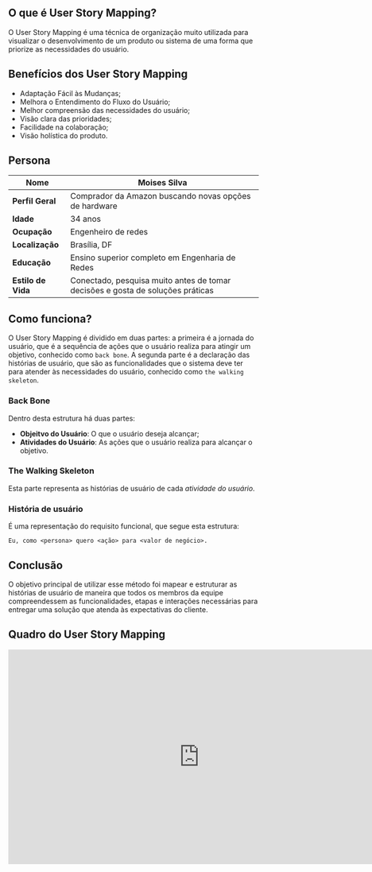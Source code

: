 
## O que é User Story Mapping?

O User Story Mapping é uma técnica de organização muito utilizada para visualizar o desenvolvimento de um produto ou sistema de uma forma que priorize as necessidades do usuário.

## Benefícios dos User Story Mapping

- Adaptação Fácil às Mudanças;
- Melhora o Entendimento do Fluxo do Usuário;
- Melhor compreensão das necessidades do usuário;
- Visão clara das prioridades;
- Facilidade na colaboração;
- Visão holística do produto.


## Persona


| **Nome**           | **Moises Silva**                      |
|---------------------|---------------------------------------|
| **Perfil Geral**    | Comprador da Amazon buscando novas opções de hardware |
| **Idade**           | 34 anos                              |
| **Ocupação**        | Engenheiro de redes                  |
| **Localização**     | Brasília, DF                         |
| **Educação**        | Ensino superior completo em Engenharia de Redes |
| **Estilo de Vida**  | Conectado, pesquisa muito antes de tomar decisões e gosta de soluções práticas |


## Como funciona?

O User Story Mapping é dividido em duas partes: a primeira é a jornada do usuário, que é a sequência de ações que o usuário realiza para atingir um objetivo, conhecido como `back bone`. A segunda parte é a declaração das histórias de usuário, que são as funcionalidades que o sistema deve ter para atender às necessidades do usuário, conhecido como `the walking skeleton`.

### Back Bone

Dentro desta estrutura há duas partes:

- **Objeitvo do Usuário**: O que o usuário deseja alcançar;
- **Atividades do Usuário**: As ações que o usuário realiza para alcançar o objetivo.


### The Walking Skeleton

Esta parte representa as histórias de usuário de cada *atividade do usuário*.

### História de usuário

É uma representação do requisito funcional, que segue esta estrutura:

```
Eu, como <persona> quero <ação> para <valor de negócio>.
```


## Conclusão

O objetivo principal de utilizar esse método foi mapear e estruturar as histórias de usuário de maneira que todos os membros da equipe compreendessem as funcionalidades, etapas e interações necessárias para entregar uma solução que atenda às expectativas do cliente.


## Quadro do User Story Mapping

<iframe width="768" height="432" src="https://miro.com/app/board/uXjVLo5iBy8=/?share_link_id=190168825409" frameborder="0" scrolling="no" allow="fullscreen; clipboard-read; clipboard-write" allowfullscreen></iframe>


